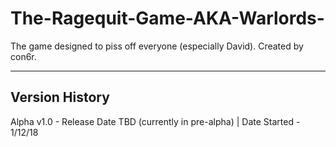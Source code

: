 # The-Ragequit-Game-AKA-Warlords-
The game designed to piss off everyone (especially David). Created by con6r.

------------------------------------------------------------------------------------------------------------------------------------------
Version History
------------------------------------------------------------------------------------------------------------------------------------------
Alpha v1.0 - Release Date TBD (currently in pre-alpha) | Date Started - 1/12/18
